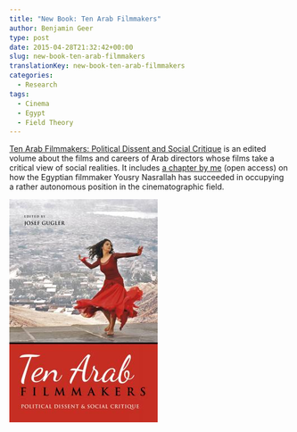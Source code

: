 ```yaml
---
title: "New Book: Ten Arab Filmmakers"
author: Benjamin Geer
type: post
date: 2015-04-28T21:32:42+00:00
slug: new-book-ten-arab-filmmakers
translationKey: new-book-ten-arab-filmmakers
categories:
  - Research
tags:
  - Cinema
  - Egypt
  - Field Theory
---
```


[Ten Arab Filmmakers: Political Dissent and Social
Critique](https://iupress.org/9780253016522/ten-arab-filmmakers/) is
an edited volume about the films and careers of Arab directors whose
films take a critical view of social realities. It includes [a chapter
by me](https://edoc.unibas.ch/61090/) (open access) on how the
Egyptian filmmaker Yousry Nasrallah has succeeded in occupying a
rather autonomous position in the cinematographic field.

![Ten Arab Filmmakers](ten-arab-filmmakers.jpg)
